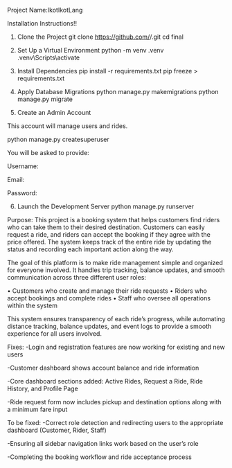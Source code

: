 Project Name:IkotIkotLang

Installation Instructions!!

1. Clone the Project
git clone https://github.com/<your-username>/<your-repo-name>.git
cd final

2. Set Up a Virtual Environment
python -m venv .venv
.venv\Scripts\activate

3. Install Dependencies
pip install -r requirements.txt
pip freeze > requirements.txt

4. Apply Database Migrations
python manage.py makemigrations
python manage.py migrate

5. Create an Admin Account

This account will manage users and rides.

python manage.py createsuperuser


You will be asked to provide:

Username:

Email:

Password:

6. Launch the Development Server
python manage.py runserver

Purpose: 
This project is a booking system that helps customers find riders who can take them to their desired destination. Customers can easily request a ride, and riders can accept the booking if they agree with the price offered. The system keeps track of the entire ride by updating the status and recording each important action along the way.

The goal of this platform is to make ride management simple and organized for everyone involved. It handles trip tracking, balance updates, and smooth communication across three different user roles:

• Customers who create and manage their ride requests
• Riders who accept bookings and complete rides
• Staff who oversee all operations within the system

This system ensures transparency of each ride’s progress, while automating distance tracking, balance updates, and event logs to provide a smooth experience for all users involved.


Fixes:
-Login and registration features are now working for existing and new users

-Customer dashboard shows account balance and ride information

-Core dashboard sections added: Active Rides, Request a Ride, Ride History, and Profile Page

-Ride request form now includes pickup and destination options along with a minimum fare input

To be fixed:
-Correct role detection and redirecting users to the appropriate dashboard (Customer, Rider, Staff)

-Ensuring all sidebar navigation links work based on the user’s role

-Completing the booking workflow and ride acceptance process
